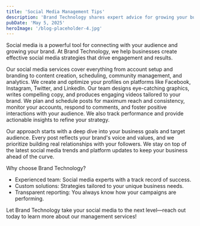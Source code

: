 ```yaml
---
title: 'Social Media Management Tips'
description: 'Brand Technology shares expert advice for growing your business on social media.'
pubDate: 'May 5, 2025'
heroImage: '/blog-placeholder-4.jpg'
---
```


Social media is a powerful tool for connecting with your audience and growing your brand. At Brand Technology, we help businesses create effective social media strategies that drive engagement and results.

Our social media services cover everything from account setup and branding to content creation, scheduling, community management, and analytics. We create and optimize your profiles on platforms like Facebook, Instagram, Twitter, and LinkedIn. Our team designs eye-catching graphics, writes compelling copy, and produces engaging videos tailored to your brand. We plan and schedule posts for maximum reach and consistency, monitor your accounts, respond to comments, and foster positive interactions with your audience. We also track performance and provide actionable insights to refine your strategy.

Our approach starts with a deep dive into your business goals and target audience. Every post reflects your brand's voice and values, and we prioritize building real relationships with your followers. We stay on top of the latest social media trends and platform updates to keep your business ahead of the curve.

Why choose Brand Technology?

- Experienced team: Social media experts with a track record of success.
- Custom solutions: Strategies tailored to your unique business needs.
- Transparent reporting: You always know how your campaigns are performing.

Let Brand Technology take your social media to the next level—reach out today to learn more about our management services!
